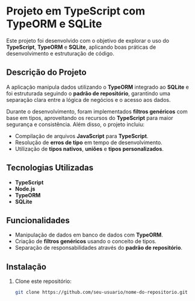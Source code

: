 # Projeto em TypeScript com TypeORM e SQLite

Este projeto foi desenvolvido com o objetivo de explorar o uso do **TypeScript**, **TypeORM** e **SQLite**, aplicando boas práticas de desenvolvimento e estruturação de código.

## Descrição do Projeto

A aplicação manipula dados utilizando o **TypeORM** integrado ao **SQLite** e foi estruturada seguindo o **padrão de repositório**, garantindo uma separação clara entre a lógica de negócios e o acesso aos dados. 

Durante o desenvolvimento, foram implementados **filtros genéricos** com base em tipos, aproveitando os recursos do **TypeScript** para maior segurança e consistência. Além disso, o projeto incluiu:

- Compilação de arquivos **JavaScript** para **TypeScript**.
- Resolução de **erros de tipo** em tempo de desenvolvimento.
- Utilização de **tipos nativos**, **uniões** e **tipos personalizados**.

## Tecnologias Utilizadas

- **TypeScript**
- **Node.js**
- **TypeORM**
- **SQLite**

## Funcionalidades

- Manipulação de dados em banco de dados com **TypeORM**.
- Criação de **filtros genéricos** usando o conceito de tipos.
- Separação de responsabilidades através do **padrão de repositório**.

## Instalação

1. Clone este repositório:
   ```bash
   git clone https://github.com/seu-usuario/nome-do-repositorio.git
